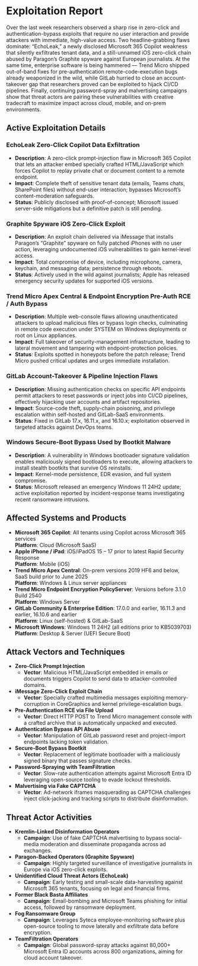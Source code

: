 # Exploitation Report

Over the last week researchers observed a sharp rise in zero-click and authentication-bypass exploits that require no user interaction and provide attackers with immediate, high-value access. Two headline-grabbing flaws dominate: “EchoLeak,” a newly disclosed Microsoft 365 Copilot weakness that silently exfiltrates tenant data, and a still-unnamed iOS zero-click chain abused by Paragon’s Graphite spyware against European journalists. At the same time, enterprise software is being hammered — Trend Micro shipped out-of-band fixes for pre-authentication remote-code-execution bugs already weaponized in the wild, while GitLab hurried to close an account-takeover gap that researchers proved can be exploited to hijack CI/CD pipelines. Finally, continuing password-spray and malvertising campaigns show that threat actors are pairing these vulnerabilities with creative tradecraft to maximize impact across cloud, mobile, and on-prem environments.

## Active Exploitation Details

### EchoLeak Zero-Click Copilot Data Exfiltration
- **Description**: A zero-click prompt-injection flaw in Microsoft 365 Copilot that lets an attacker embed specially crafted HTML/JavaScript which forces Copilot to replay private chat or document content to a remote endpoint.
- **Impact**: Complete theft of sensitive tenant data (emails, Teams chats, SharePoint files) without end-user interaction; bypasses Microsoft’s content-moderation safeguards.
- **Status**: Publicly disclosed with proof-of-concept; Microsoft issued server-side mitigations but a definitive patch is still pending.

### Graphite Spyware iOS Zero-Click Exploit
- **Description**: An exploit chain delivered via iMessage that installs Paragon’s “Graphite” spyware on fully patched iPhones with no user action, leveraging undocumented iOS vulnerabilities to gain kernel-level access.
- **Impact**: Total compromise of device, including microphone, camera, keychain, and messaging data; persistence through reboots.
- **Status**: Actively used in the wild against journalists; Apple has released emergency security updates for supported iOS versions.

### Trend Micro Apex Central & Endpoint Encryption Pre-Auth RCE / Auth Bypass
- **Description**: Multiple web-console flaws allowing unauthenticated attackers to upload malicious files or bypass login checks, culminating in remote code execution under SYSTEM on Windows deployments or root on Linux appliances.
- **Impact**: Full takeover of security-management infrastructure, leading to lateral movement and tampering with endpoint-protection policies.
- **Status**: Exploits spotted in honeypots before the patch release; Trend Micro pushed critical updates and urges immediate installation.

### GitLab Account-Takeover & Pipeline Injection Flaws
- **Description**: Missing authentication checks on specific API endpoints permit attackers to reset passwords or inject jobs into CI/CD pipelines, effectively hijacking user accounts and artifact repositories.
- **Impact**: Source-code theft, supply-chain poisoning, and privilege escalation within self-hosted and GitLab-SaaS environments.
- **Status**: Fixed in GitLab 17.x, 16.11.x, and 16.10.x; exploitation observed in targeted attacks against DevOps teams.

### Windows Secure-Boot Bypass Used by Bootkit Malware
- **Description**: A vulnerability in Windows bootloader signature validation enables maliciously signed bootloaders to execute, allowing attackers to install stealth bootkits that survive OS reinstalls.
- **Impact**: Kernel-mode persistence, EDR evasion, and full system compromise.
- **Status**: Microsoft released an emergency Windows 11 24H2 update; active exploitation reported by incident-response teams investigating recent ransomware intrusions.

## Affected Systems and Products

- **Microsoft 365 Copilot**: All tenants using Copilot across Microsoft 365 services  
  **Platform**: Cloud (Microsoft SaaS)  
- **Apple iPhone / iPad**: iOS/iPadOS 15 – 17 prior to latest Rapid Security Response  
  **Platform**: Mobile (iOS)  
- **Trend Micro Apex Central**: On-prem versions 2019 HF6 and below, SaaS build prior to June 2025  
  **Platform**: Windows & Linux server appliances  
- **Trend Micro Endpoint Encryption PolicyServer**: Versions before 3.1.0 Build 2540  
  **Platform**: Windows Server  
- **GitLab Community & Enterprise Edition**: 17.0.0 and earlier, 16.11.3 and earlier, 16.10.6 and earlier  
  **Platform**: Linux (self-hosted) & GitLab-SaaS  
- **Microsoft Windows**: Windows 11 24H2 (all editions prior to KB5039703)  
  **Platform**: Desktop & Server (UEFI Secure Boot)  

## Attack Vectors and Techniques

- **Zero-Click Prompt Injection**  
  - **Vector**: Malicious HTML/JavaScript embedded in emails or documents triggers Copilot to send data to attacker-controlled domains.
- **iMessage Zero-Click Exploit Chain**  
  - **Vector**: Specially crafted multimedia messages exploiting memory-corruption in CoreGraphics and kernel privilege-escalation bugs.
- **Pre-Authentication RCE via File Upload**  
  - **Vector**: Direct HTTP POST to Trend Micro management console with a crafted archive that is automatically unpacked and executed.
- **Authentication Bypass API Abuse**  
  - **Vector**: Manipulation of GitLab password reset and project-import endpoints lacking token validation.
- **Secure-Boot Bypass Bootkit**  
  - **Vector**: Replacement of legitimate bootloader with a maliciously signed binary that passes signature checks.
- **Password-Spraying with TeamFiltration**  
  - **Vector**: Slow-rate authentication attempts against Microsoft Entra ID leveraging open-source tooling to evade lockout thresholds.
- **Malvertising via Fake CAPTCHA**  
  - **Vector**: Ad-network iframes masquerading as CAPTCHA challenges inject click-jacking and tracking scripts to distribute disinformation.

## Threat Actor Activities

- **Kremlin-Linked Disinformation Operators**  
  - **Campaign**: Use of fake CAPTCHA malvertising to bypass social-media moderation and disseminate propaganda across ad exchanges.
- **Paragon-Backed Operators (Graphite Spyware)**  
  - **Campaign**: Highly targeted surveillance of investigative journalists in Europe via iOS zero-click exploits.
- **Unidentified Cloud Threat Actors (EchoLeak)**  
  - **Campaign**: Early testing and small-scale data-harvesting against Microsoft 365 tenants, focusing on legal and financial firms.
- **Former Black Basta Affiliates**  
  - **Campaign**: Email-bombing and Microsoft Teams phishing for initial access, followed by ransomware deployment.
- **Fog Ransomware Group**  
  - **Campaign**: Leverages Syteca employee-monitoring software plus open-source tooling to move laterally and exfiltrate data before encryption.
- **TeamFiltration Operators**  
  - **Campaign**: Global password-spray attacks against 80,000+ Microsoft Entra ID accounts across 800 organizations, aiming for cloud account takeover.